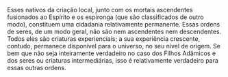 ﻿Esses nativos da criação local, junto com os mortais ascendentes fusionados ao Espírito e os espironga (que são classificados de outro modo), constituem uma cidadania relativamente permanente. Essas ordens de seres, de um modo geral, não são nem ascendentes nem descendentes. Todos eles são criaturas experienciais; a sua experiência crescente, contudo, permanece disponível para o universo, no seu nível de origem. Se bem que não seja inteiramente verdadeiro no caso dos Filhos Adâmicos e dos seres ou criaturas intermediárias, isso é relativamente verdadeiro para essas outras ordens.